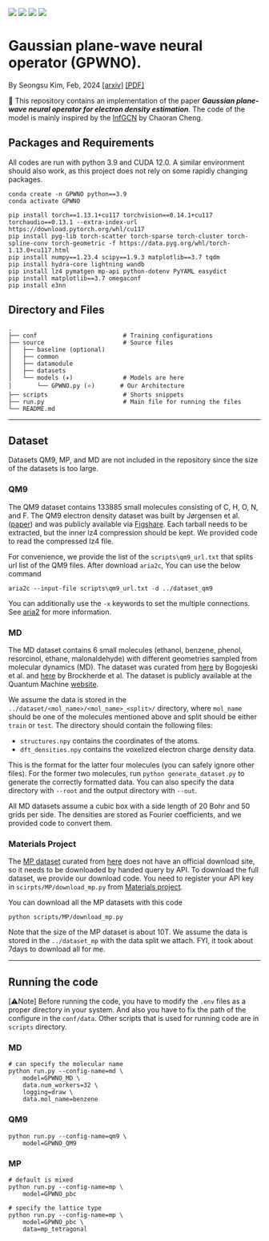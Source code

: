 <p>
  <img src="https://img.shields.io/badge/python-3776AB?style=flat-square&logo=python&logoColor=white"/>
  <img src="https://img.shields.io/badge/pytorch-EE4C2C?style=flat-square&logo=pytorch&logoColor=white"/>
  <img src="https://img.shields.io/badge/pyg-3C2179?style=flat-square&logo=pyg&logoColor=white"/>
  <img src="https://img.shields.io/badge/lightning-792EE5?style=flat-square&logo=lightning&logoColor=white"/>
</p>

# Gaussian plane-wave neural operator (GPWNO).
By Seongsu Kim, Feb, 2024 [[arxiv]](https://arxiv.org/abs/2402.04278) [[PDF]](https://arxiv.org/pdf/2402.04278.pdf)

🌟 This repository contains an implementation of the paper ***Gaussian plane-wave neural operator for electron density estimation***. The code of the model is mainly inspired by the [InfGCN](https://github.com/ccr-cheng/infgcn-pytorch) by Chaoran Cheng.

## Packages and Requirements
All codes are run with python 3.9 and CUDA 12.0. A similar environment should also work, as this project does not rely on some rapidly changing packages.

```
conda create -n GPWNO python==3.9
conda activate GPWNO

pip install torch==1.13.1+cu117 torchvision==0.14.1+cu117 torchaudio==0.13.1 --extra-index-url https://download.pytorch.org/whl/cu117
pip install pyg-lib torch-scatter torch-sparse torch-cluster torch-spline-conv torch-geometric -f https://data.pyg.org/whl/torch-1.13.0+cu117.html
pip install numpy==1.23.4 scipy==1.9.3 matplotlib==3.7 tqdm
pip install hydra-core lightning wandb
pip install lz4 pymatgen mp-api python-dotenv PyYAML easydict
pip install matplotlib==3.7 omegaconf
pip install e3nn
```

## Directory and Files
```
.
├── conf                        # Training configurations
├── source                      # Source files 
│   ├── baseline (optional)             
│   ├── common                 
│   ├── datamodule             
│   ├── datasets               
│   └── models (✈)              # Models are here
│       └── GPWNO.py (⭐)       # Our Architecture
├── scripts                     # Shorts snippets
├── run.py                      # Main file for running the files
└── README.md
```


---
## Dataset

Datasets QM9, MP, and MD are not included in the repository since the size of the datasets is too large.

### QM9

The QM9 dataset contains 133885 small molecules consisting of C, H, O, N, and F. The QM9 electron density dataset was
built by Jørgensen et al. ([paper](https://www.nature.com/articles/s41524-022-00863-y)) and was publicly available
via [Figshare](https://data.dtu.dk/articles/dataset/QM9_Charge_Densities_and_Energies_Calculated_with_VASP/16794500).
Each tarball needs to be extracted, but the inner lz4 compression should be kept. We provided code to read the
compressed lz4 file.

For convenience, we provide the list of the ```scripts\qm9_url.txt``` that splits url list of the QM9 files.
After download ```aria2c```, You can use the below command
```
aria2c --input-file scripts\qm9_url.txt -d ../dataset_qm9
```
You can additionally use the ```-x``` keywords to set the multiple connections.
See [aria2](https://aria2.github.io/) for more information.

### MD

The MD dataset contains 6 small molecules (ethanol, benzene, phenol, resorcinol, ethane, malonaldehyde) with different
geometries sampled from molecular dynamics (MD). The dataset was curated
from [here](https://www.nature.com/articles/s41467-020-19093-1) by Bogojeski et al.
and [here](https://arxiv.org/abs/1609.02815) by Brockherde et al. The dataset is publicly available at the Quantum
Machine [website](http://www.quantum-machine.org/datasets/).

We assume the data is stored in the `../dataset/<mol_name>/<mol_name>_<split>/` directory, where `mol_name` should be
one of the molecules mentioned above and split should be either `train` or `test`. The directory should contain the
following files:

- `structures.npy` contains the coordinates of the atoms.
- `dft_densities.npy` contains the voxelized electron charge density data.

This is the format for the latter four molecules (you can safely ignore other files). For the former two
molecules, run `python generate_dataset.py` to generate the correctly formatted data. You can also specify the data
directory with `--root` and the output directory with `--out`.

All MD datasets assume a cubic box with a side length of 20 Bohr and 50 grids per side. The densities are stored as Fourier
coefficients, and we provided code to convert them.

### Materials Project

The [MP dataset](https://next-gen.materialsproject.org/ml/charge_densities) curated from [here](https://arxiv.org/abs/2107.03540) does not have an official download site,
so it needs to be downloaded by handed query by API. To download the full dataset, we provide our download code. You need to register your API key in
```scirpts/MP/download_mp.py``` from [Materials project](https://next-gen.materialsproject.org/api).

You can download all the MP datasets with this code
```
python scripts/MP/download_mp.py
```

Note that the size of the MP dataset is about 10T. We assume the data is stored in the `../dataset_mp` with the data split we attach.
FYI, it took about 7days to download all for me.

---
## Running the code

\[⚠️Note\] Before running the code, you have to modify the `.env` files as a proper directory in your system.
And also you have to fix the path of the configure in the `conf/data`. Other scripts that is used for running code are in `scripts` directory.

### MD
```
# can specify the molecular name
python run.py --config-name=md \
    model=GPWNO_MD \
    data.num_workers=32 \
    logging=draw \
    data.mol_name=benzene
```

### QM9
```
python run.py --config-name=qm9 \
    model=GPWNO_QM9
```

### MP
```
# default is mixed
python run.py --config-name=mp \
    model=GPWNO_pbc

# specify the lattice type
python run.py --config-name=mp \
    model=GPWNO_pbc \
    data=mp_tetragonal
```
